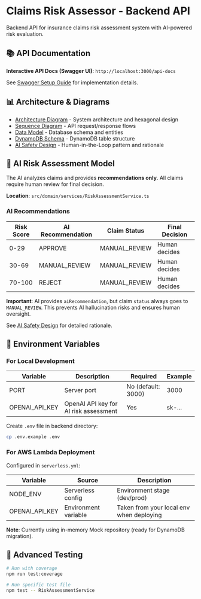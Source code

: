 # Claims Risk Assessor - Backend API

Backend API for insurance claims risk assessment system with AI-powered risk evaluation.

## 📚 API Documentation

**Interactive API Docs (Swagger UI)**: `http://localhost:3000/api-docs`

See [Swagger Setup Guide](./docs/swagger-setup.md) for implementation details.

## 📊 Architecture & Diagrams
- [Architecture Diagram](./docs/architecture-diagram.md) - System architecture and hexagonal design
- [Sequence Diagram](./docs/sequence-diagram.md) - API request/response flows
- [Data Model](./docs/data-model.md) - Database schema and entities
- [DynamoDB Schema](./docs/dynamodb-schema.md) - DynamoDB table structure
- [AI Safety Design](./docs/ai-safety-design.md) - Human-in-the-Loop pattern and rationale

## 🤖 AI Risk Assessment Model

The AI analyzes claims and provides **recommendations only**. All claims require human review for final decision.

**Location**: `src/domain/services/RiskAssessmentService.ts`

### AI Recommendations

| Risk Score | AI Recommendation | Claim Status | Final Decision |
|------------|------------------|--------------|----------------|
| 0-29 | APPROVE | MANUAL_REVIEW | Human decides |
| 30-69 | MANUAL_REVIEW | MANUAL_REVIEW | Human decides |
| 70-100 | REJECT | MANUAL_REVIEW | Human decides |

**Important**: AI provides `aiRecommendation`, but claim `status` always goes to `MANUAL_REVIEW`. This prevents AI hallucination risks and ensures human oversight.

See [AI Safety Design](./docs/ai-safety-design.md) for detailed rationale.

## 🔐 Environment Variables

### For Local Development

| Variable | Description | Required | Example |
|----------|-------------|----------|---------|
| PORT | Server port | No (default: 3000) | 3000 |
| OPENAI_API_KEY | OpenAI API key for AI risk assessment | Yes | sk-... |

Create `.env` file in backend directory:
```bash
cp .env.example .env
```

### For AWS Lambda Deployment

Configured in `serverless.yml`:

| Variable | Source | Description |
|----------|--------|-------------|
| NODE_ENV | Serverless config | Environment stage (dev/prod) |
| OPENAI_API_KEY | Environment variable | Taken from your local env when deploying |

**Note**: Currently using in-memory Mock repository (ready for DynamoDB migration).

## 🧪 Advanced Testing

```bash
# Run with coverage
npm run test:coverage

# Run specific test file
npm test -- RiskAssessmentService
```

